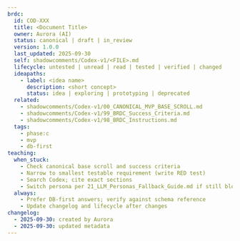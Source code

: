 ```yaml
---
brdc:
  id: COD-XXX
  title: <Document Title>
  owner: Aurora (AI)
  status: canonical | draft | in_review
  version: 1.0.0
  last_updated: 2025-09-30
  self: shadowcomments/Codex-v1/<FILE>.md
  lifecycle: untested | unread | read | tested | verified | changed
  ideapaths:
    - label: <idea name>
      description: <short concept>
      status: idea | exploring | prototyping | deprecated
  related:
    - shadowcomments/Codex-v1/00_CANONICAL_MVP_BASE_SCROLL.md
    - shadowcomments/Codex-v1/99_BRDC_Success_Criteria.md
    - shadowcomments/Codex-v1/98_BRDC_Instructions.md
  tags:
    - phase:c
    - mvp
    - db-first
teaching:
  when_stuck:
    - Check canonical base scroll and success criteria
    - Narrow to smallest testable requirement (write RED test)
    - Search Codex; cite exact sections
    - Switch persona per 21_LLM_Personas_Fallback_Guide.md if still blocked
  always:
    - Prefer DB-first answers; verify against schema reference
    - Update changelog and lifecycle after changes
changelog:
  - 2025-09-30: created by Aurora
  - 2025-09-30: updated metadata
---
```


# <Document Title>
